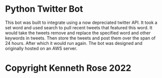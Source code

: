 # Python Twitter Bot

This bot was built to integrate using a now depreciated twitter API. It took a set word and used search to pull recent tweets that featured this word. It would take the tweets remove and replace the specified word and other keywords in tweets. Then store the tweets and post them over the span of 24 hours. After which it would run again. The bot was designed and originally hosted on an AWS server.

# Copyright Kenneth Rose 2022